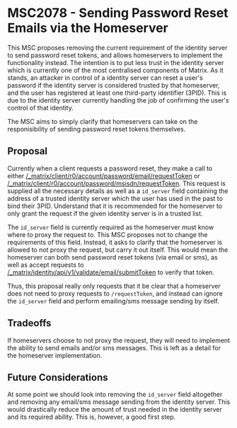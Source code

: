 # MSC2078 - Sending Password Reset Emails via the Homeserver

This MSC proposes removing the current requirement of the identity server to
send password reset tokens, and allows homeservers to implement the
functionality instead. The intention is to put less trust in the identity
server which is currently one of the most centralised components of Matrix. As
it stands, an attacker in control of a identity server can reset a user's
password if the identity server is considered trusted by that homeserver, and
the user has registered at least one third-party identifier (3PID). This is due
to the identity server currently handling the job of confirming the user's
control of that identity.

The MSC aims to simply clarify that homeservers can take on the responisibility
of sending password reset tokens themselves.

## Proposal

Currently when a client requests a password reset, they make a call to either
[/_matrix/client/r0/account/password/email/requestToken](https://matrix.org/docs/spec/client_server/r0.4.0.html#post-matrix-client-r0-account-password-email-requesttoken)
or
[/_matrix/client/r0/account/password/msisdn/requestToken](https://matrix.org/docs/spec/client_server/r0.4.0.html#post-matrix-client-r0-account-password-msisdn-requesttoken).
This request is supplied all the necessary details as well as a `id_server`
field containing the address of a trusted identity server which the user has
used in the past to bind their 3PID. Understand that it is recommended for the
homeserver to only grant the request if the given identity server is in a
trusted list.

The `id_server` field is currently required as the homeserver must know where
to proxy the request to. This MSC proposes not to change the requirements of
this field. Instead, it asks to clarify that the homeserver is allowed to not
proxy the request, but carry it out itself. This would mean the homeserver can
both send password reset tokens (via email or sms), as well as accept requests
to
[/_matrix/identity/api/v1/validate/email/submitToken](https://matrix.org/docs/spec/identity_service/r0.1.0.html#post-matrix-identity-api-v1-validate-email-submittoken)
to verify that token.

Thus, this proposal really only requests that it be clear that a homeserver
does not need to proxy requests to `/requestToken`, and instead can ignore the
`id_server` field and perform emailing/sms message sending by itself.

## Tradeoffs

If homeservers choose to not proxy the request, they will need to implement the
ability to send emails and/or sms messages. This is left as a detail for the
homeserver implementation.

## Future Considerations

At some point we should look into removing the `id_server` field altogether and
removing any email/sms message sending from the identity server. This would
drastically reduce the amount of trust needed in the identity server and its
required ability. This is, however, a good first step.
